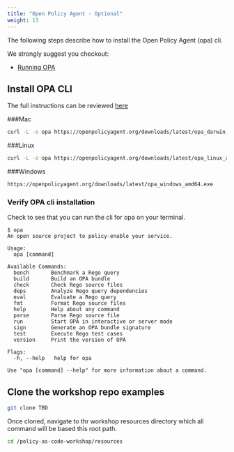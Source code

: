 ```yaml
---
title: "Open Policy Agent - Optional"
weight: 13
---
```

The following steps describe how to install the Open Policy Agent (opa) cli. </br>

We strongly suggest you checkout: 
* [Running OPA](https://www.openpolicyagent.org/docs/latest/#running-opa)


## Install OPA CLI

The full instructions can be reviewed [here](https://www.openpolicyagent.org/docs/latest/#running-opa)

###Mac
```bash
curl -L -o opa https://openpolicyagent.org/downloads/latest/opa_darwin_amd64
```

###Linux
```bash
curl -L -o opa https://openpolicyagent.org/downloads/latest/opa_linux_amd64
```

###Windows
```bash
https://openpolicyagent.org/downloads/latest/opa_windows_amd64.exe
```

### Verify OPA cli installation
Check to see that you can run the cli for opa on your terminal.

```
$ opa
An open source project to policy-enable your service.

Usage:
  opa [command]

Available Commands:
  bench       Benchmark a Rego query
  build       Build an OPA bundle
  check       Check Rego source files
  deps        Analyze Rego query dependencies
  eval        Evaluate a Rego query
  fmt         Format Rego source files
  help        Help about any command
  parse       Parse Rego source file
  run         Start OPA in interactive or server mode
  sign        Generate an OPA bundle signature
  test        Execute Rego test cases
  version     Print the version of OPA

Flags:
  -h, --help   help for opa

Use "opa [command] --help" for more information about a command.
```

## Clone the workshop repo examples

```bash
git clone TBD
```

Once cloned, navigate to thr workshop resources directory which all command will be based this root path.
```bash
cd /policy-as-code-workshop/resources
```